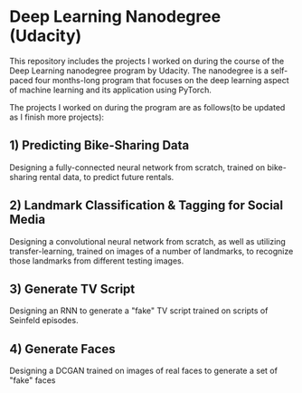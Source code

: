 # Deep Learning Nanodegree (Udacity)

This repository includes the projects I worked on during the course of the Deep Learning nanodegree program by Udacity. The nanodegree is a self-paced four months-long program that focuses on the deep learning aspect of machine learning and its application using PyTorch. 

The projects I worked on during the program are as follows(to be updated as I finish more projects):

## 1) Predicting Bike-Sharing Data
  Designing a fully-connected neural network from scratch, trained on bike-sharing rental data, to predict future rentals.
  
## 2) Landmark Classification & Tagging for Social Media
  Designing a convolutional neural network from scratch, as well as utilizing transfer-learning, trained on images of a number of landmarks, to recognize those landmarks from different testing images.

## 3) Generate TV Script
  Designing an RNN to generate a "fake" TV script trained on scripts of Seinfeld episodes. 
  
## 4) Generate Faces
  Designing a DCGAN trained on images of real faces to generate a set of "fake" faces

